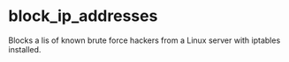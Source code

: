 # block_ip_addresses
Blocks a lis of known brute force hackers from a Linux server with iptables installed.

